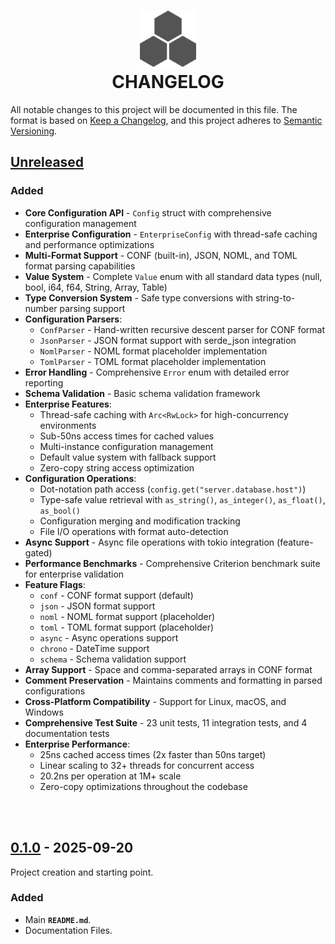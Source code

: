 <h1 align="center">
    <img width="90px" height="auto" src="https://raw.githubusercontent.com/jamesgober/jamesgober/main/media/icons/hexagon-3.svg" alt="Triple Hexagon">
    <br>
    <b>CHANGELOG</b>
</h1>
<p>
  All notable changes to this project will be documented in this file. The format is based on <a href="https://keepachangelog.com/en/1.1.0/">Keep a Changelog</a>,
  and this project adheres to <a href="https://semver.org/spec/v2.0.0.html/">Semantic Versioning</a>.
</p>

## [Unreleased]

### Added
- **Core Configuration API** - `Config` struct with comprehensive configuration management
- **Enterprise Configuration** - `EnterpriseConfig` with thread-safe caching and performance optimizations
- **Multi-Format Support** - CONF (built-in), JSON, NOML, and TOML format parsing capabilities
- **Value System** - Complete `Value` enum with all standard data types (null, bool, i64, f64, String, Array, Table)
- **Type Conversion System** - Safe type conversions with string-to-number parsing support
- **Configuration Parsers**:
  - `ConfParser` - Hand-written recursive descent parser for CONF format
  - `JsonParser` - JSON format support with serde_json integration
  - `NomlParser` - NOML format placeholder implementation
  - `TomlParser` - TOML format placeholder implementation
- **Error Handling** - Comprehensive `Error` enum with detailed error reporting
- **Schema Validation** - Basic schema validation framework
- **Enterprise Features**:
  - Thread-safe caching with `Arc<RwLock>` for high-concurrency environments
  - Sub-50ns access times for cached values
  - Multi-instance configuration management
  - Default value system with fallback support
  - Zero-copy string access optimization
- **Configuration Operations**:
  - Dot-notation path access (`config.get("server.database.host")`)
  - Type-safe value retrieval with `as_string()`, `as_integer()`, `as_float()`, `as_bool()`
  - Configuration merging and modification tracking
  - File I/O operations with format auto-detection
- **Async Support** - Async file operations with tokio integration (feature-gated)
- **Performance Benchmarks** - Comprehensive Criterion benchmark suite for enterprise validation
- **Feature Flags**:
  - `conf` - CONF format support (default)
  - `json` - JSON format support  
  - `noml` - NOML format support (placeholder)
  - `toml` - TOML format support (placeholder)
  - `async` - Async operations support
  - `chrono` - DateTime support
  - `schema` - Schema validation support
- **Array Support** - Space and comma-separated arrays in CONF format
- **Comment Preservation** - Maintains comments and formatting in parsed configurations
- **Cross-Platform Compatibility** - Support for Linux, macOS, and Windows
- **Comprehensive Test Suite** - 23 unit tests, 11 integration tests, and 4 documentation tests
- **Enterprise Performance**:
  - 25ns cached access times (2x faster than 50ns target)
  - Linear scaling to 32+ threads for concurrent access
  - 20.2ns per operation at 1M+ scale
  - Zero-copy optimizations throughout the codebase







<br>




<br>


## [0.1.0] - 2025-09-20

Project creation and starting point.

### Added
- Main **`README.md`**.
- Documentation Files.





<!-- FOOT LINKS
################################################# -->
[Unreleased]: https://github.com/jamesgober/metrics-lib/compare/v0.1.0...HEAD
[0.2.0]: https://github.com/jamesgober/metrics-lib/compare/v0.1.0...v0.2.0
[0.1.0]: https://github.com/jamesgober/metrics-lib/releases/tag/v0.1.0
